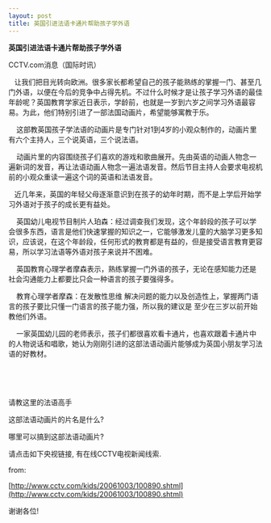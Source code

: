 ```yaml
---
layout: post
title: 英国引进法语卡通片帮助孩子学外语
---
```


**英国引进法语卡通片帮助孩子学外语**

CCTV.com消息（国际时讯）

   让我们把目光转向欧洲。很多家长都希望自己的孩子能熟练的掌握一门、甚至几门外语，以便在今后的竞争中占得先机。不过什么时候才是让孩子学习外语的最佳年龄呢？英国教育学家近日表示，学龄前，也就是一岁到六岁之间学习外语最容易。为此，他们特别引进了一部法国动画片，希望能够寓教于乐。

    这部教英国孩子学法语的动画片是专门针对1到4岁的小观众制作的，动画片里有六个主持人，三个说英语，三个说法语。

    动画片里的内容围绕孩子们喜欢的游戏和歌曲展开。先由英语的动画人物念一遍新词的发音，再让法语动画人物念一遍法语发音。然后节目主持人会要求电视机前的小观众重读一遍这个词的英语和法语发音。

   近几年来，英国的年轻父母逐渐意识到在孩子的幼年时期，而不是上学后开始学习外语对于孩子的成长更有益处。

    英国幼儿电视节目制片人珀森：经过调查我们发现，这个年龄段的孩子可以学会很多东西，语言是他们快速掌握的知识之一，它能够激发儿童的大脑学习更多知识，应该说，在这个年龄段，任何形式的教育都是有益的，但是接受语言教育更容易，所以学习法语等外语对孩子来说并不困难。

    英国教育心理学者摩森表示，熟练掌握一门外语的孩子，无论在感知能力还是社会沟通能力上都要比只会一种语言的孩子要强得多。

    教育心理学者摩森：在发散性思维 解决问题的能力以及创造性上，掌握两门语言的孩子要比只懂一门语言的孩子能力强，所以我的建议是 至少在三岁以前开始教他们外语。

    一家英国幼儿园的老师表示，孩子们都很喜欢看卡通片，也喜欢跟着卡通片中的人物说话和唱歌，她认为刚刚引进的这部法语动画片能够成为英国小朋友学习法语的好教材。

 

 

请教这里的法语高手

这部法语动画片的片名是什么?

哪里可以搞到这部法语动画片?

请点击如下央视链接, 有在线CCTV电视新闻线索.

from:

[http://www.cctv.com/kids/20061003/100890.shtml](http://www.cctv.com/kids/20061003/100890.shtml)

谢谢各位!
